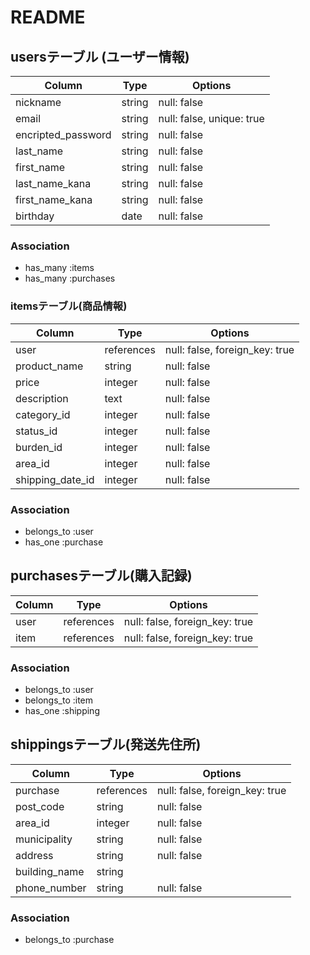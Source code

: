# README

## usersテーブル (ユーザー情報)

|Column             |Type   |Options                   |
|------------------ |------ |------------------------- |
|nickname           |string |null: false               |
|email              |string |null: false, unique: true |
|encripted_password |string |null: false               |
|last_name          |string |null: false               |
|first_name         |string |null: false               |
|last_name_kana     |string |null: false               |
|first_name_kana    |string |null: false               |
|birthday           |date   |null: false               |

### Association
- has_many :items
- has_many :purchases



### itemsテーブル(商品情報)

|Column           |Type       |Options                        |
|---------------- |---------- |------------------------------ |
|user             |references |null: false, foreign_key: true |
|product_name     |string     |null: false                    |
|price            |integer    |null: false                    |
|description      |text       |null: false                    |
|category_id      |integer    |null: false                    |
|status_id        |integer    |null: false                    |
|burden_id        |integer    |null: false                    |
|area_id          |integer    |null: false                    |
|shipping_date_id |integer    |null: false                    |

### Association
- belongs_to :user
- has_one :purchase



## purchasesテーブル(購入記録)

|Column|Type|Options|
|----- |---------- |------------------------------ |
|user  |references |null: false, foreign_key: true |
|item  |references |null: false, foreign_key: true |

### Association
- belongs_to :user
- belongs_to :item
- has_one :shipping



## shippingsテーブル(発送先住所)

|Column        |Type       |Options                        |
|------------- |---------- |------------------------------ |
|purchase      |references |null: false, foreign_key: true |
|post_code     |string     |null: false                    |
|area_id       |integer    |null: false                    |
|municipality  |string     |null: false                    |
|address       |string     |null: false                    |
|building_name |string     |                               |
|phone_number  |string     |null: false                    |

### Association
- belongs_to :purchase
